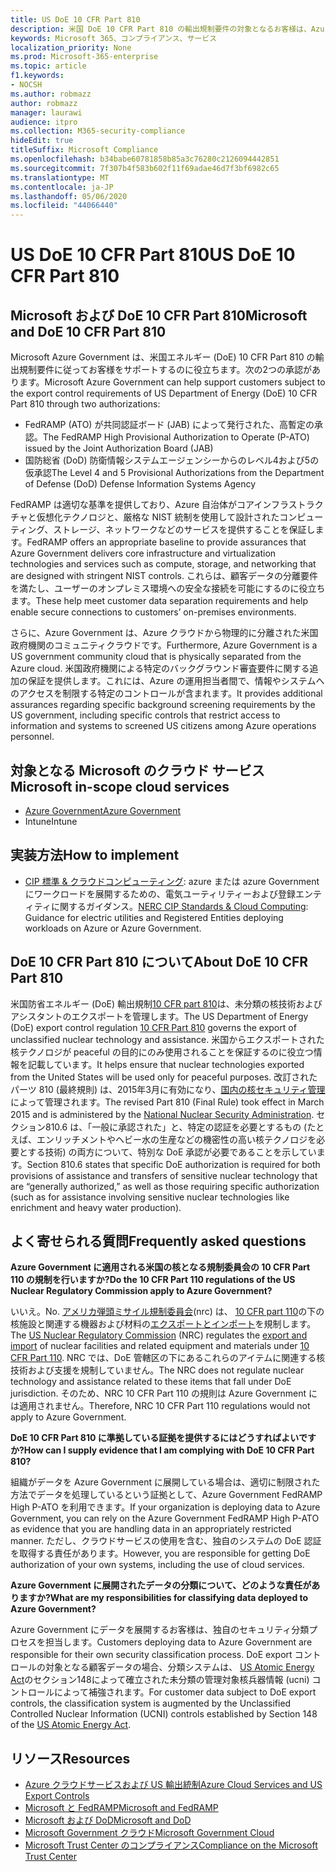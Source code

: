 ```yaml
---
title: US DoE 10 CFR Part 810
description: 米国 DoE 10 CFR Part 810 の輸出規制要件の対象となるお客様は、Azure Government を使用できます。
keywords: Microsoft 365、コンプライアンス、サービス
localization_priority: None
ms.prod: Microsoft-365-enterprise
ms.topic: article
f1.keywords:
- NOCSH
ms.author: robmazz
author: robmazz
manager: laurawi
audience: itpro
ms.collection: M365-security-compliance
hideEdit: true
titleSuffix: Microsoft Compliance
ms.openlocfilehash: b34babe60781858b85a3c76280c2126094442851
ms.sourcegitcommit: 7f307b4f583b602f11f69adae46d7f3bf6982c65
ms.translationtype: MT
ms.contentlocale: ja-JP
ms.lasthandoff: 05/06/2020
ms.locfileid: "44066440"
---
```

# <a name="us-doe-10-cfr-part-810"></a><span data-ttu-id="44635-104">US DoE 10 CFR Part 810</span><span class="sxs-lookup"><span data-stu-id="44635-104">US DoE 10 CFR Part 810</span></span>

## <a name="microsoft-and-doe-10-cfr-part-810"></a><span data-ttu-id="44635-105">Microsoft および DoE 10 CFR Part 810</span><span class="sxs-lookup"><span data-stu-id="44635-105">Microsoft and DoE 10 CFR Part 810</span></span>

<span data-ttu-id="44635-106">Microsoft Azure Government は、米国エネルギー (DoE) 10 CFR Part 810 の輸出規制要件に従ってお客様をサポートするのに役立ちます。次の2つの承認があります。</span><span class="sxs-lookup"><span data-stu-id="44635-106">Microsoft Azure Government can help support customers subject to the export control requirements of US Department of Energy (DoE) 10 CFR Part 810 through two authorizations:</span></span>

- <span data-ttu-id="44635-107">FedRAMP (ATO) が共同認証ボード (JAB) によって発行された、高暫定の承認。</span><span class="sxs-lookup"><span data-stu-id="44635-107">The FedRAMP High Provisional Authorization to Operate (P-ATO) issued by the Joint Authorization Board (JAB)</span></span>
- <span data-ttu-id="44635-108">国防総省 (DoD) 防衛情報システムエージェンシーからのレベル4および5の仮承認</span><span class="sxs-lookup"><span data-stu-id="44635-108">The Level 4 and 5 Provisional Authorizations from the Department of Defense (DoD) Defense Information Systems Agency</span></span>

<span data-ttu-id="44635-109">FedRAMP は適切な基準を提供しており、Azure 自治体がコアインフラストラクチャと仮想化テクノロジと、厳格な NIST 統制を使用して設計されたコンピューティング、ストレージ、ネットワークなどのサービスを提供することを保証します。</span><span class="sxs-lookup"><span data-stu-id="44635-109">FedRAMP offers an appropriate baseline to provide assurances that Azure Government delivers core infrastructure and virtualization technologies and services such as compute, storage, and networking that are designed with stringent NIST controls.</span></span> <span data-ttu-id="44635-110">これらは、顧客データの分離要件を満たし、ユーザーのオンプレミス環境への安全な接続を可能にするのに役立ちます。</span><span class="sxs-lookup"><span data-stu-id="44635-110">These help meet customer data separation requirements and help enable secure connections to customers’ on-premises environments.</span></span>

<span data-ttu-id="44635-111">さらに、Azure Government は、Azure クラウドから物理的に分離された米国政府機関のコミュニティクラウドです。</span><span class="sxs-lookup"><span data-stu-id="44635-111">Furthermore, Azure Government is a US government community cloud that is physically separated from the Azure cloud.</span></span> <span data-ttu-id="44635-112">米国政府機関による特定のバックグラウンド審査要件に関する追加の保証を提供します。これには、Azure の運用担当者間で、情報やシステムへのアクセスを制限する特定のコントロールが含まれます。</span><span class="sxs-lookup"><span data-stu-id="44635-112">It provides additional assurances regarding specific background screening requirements by the US government, including specific controls that restrict access to information and systems to screened US citizens among Azure operations personnel.</span></span>

## <a name="microsoft-in-scope-cloud-services"></a><span data-ttu-id="44635-113">対象となる Microsoft のクラウド サービス</span><span class="sxs-lookup"><span data-stu-id="44635-113">Microsoft in-scope cloud services</span></span>

- [<span data-ttu-id="44635-114">Azure Government</span><span class="sxs-lookup"><span data-stu-id="44635-114">Azure Government</span></span>](https://aka.ms/AzureCompliance)
- <span data-ttu-id="44635-115">Intune</span><span class="sxs-lookup"><span data-stu-id="44635-115">Intune</span></span>

## <a name="how-to-implement"></a><span data-ttu-id="44635-116">実装方法</span><span class="sxs-lookup"><span data-stu-id="44635-116">How to implement</span></span>

- <span data-ttu-id="44635-117">[CIP 標準 & クラウドコンピューティング](https://aka.ms/AzureNERC): azure または azure Government にワークロードを展開するための、電気ユーティリティーおよび登録エンティティに関するガイダンス。</span><span class="sxs-lookup"><span data-stu-id="44635-117">[NERC CIP Standards & Cloud Computing](https://aka.ms/AzureNERC): Guidance for electric utilities and Registered Entities deploying workloads on Azure or Azure Government.</span></span>

## <a name="about-doe-10-cfr-part-810"></a><span data-ttu-id="44635-118">DoE 10 CFR Part 810 について</span><span class="sxs-lookup"><span data-stu-id="44635-118">About DoE 10 CFR Part 810</span></span>

<span data-ttu-id="44635-119">米国防省エネルギー (DoE) 輸出規制[10 CFR part 810](https://www.govinfo.gov/content/pkg/FR-2015-02-23/pdf/2015-03479.pdf)は、未分類の核技術およびアシスタントのエクスポートを管理します。</span><span class="sxs-lookup"><span data-stu-id="44635-119">The US Department of Energy (DoE) export control regulation [10 CFR Part 810](https://www.govinfo.gov/content/pkg/FR-2015-02-23/pdf/2015-03479.pdf) governs the export of unclassified nuclear technology and assistance.</span></span> <span data-ttu-id="44635-120">米国からエクスポートされた核テクノロジが peaceful の目的にのみ使用されることを保証するのに役立つ情報を記載しています。</span><span class="sxs-lookup"><span data-stu-id="44635-120">It helps ensure that nuclear technologies exported from the United States will be used only for peaceful purposes.</span></span> <span data-ttu-id="44635-121">改訂されたパーツ 810 (最終規則) は、2015年3月に有効になり、[国内の核セキュリティ管理](https://www.energy.gov/nnsa/national-nuclear-security-administration)によって管理されます。</span><span class="sxs-lookup"><span data-stu-id="44635-121">The revised Part 810 (Final Rule) took effect in March 2015 and is administered by the [National Nuclear Security Administration](https://www.energy.gov/nnsa/national-nuclear-security-administration).</span></span> <span data-ttu-id="44635-122">セクション810.6 は、「一般に承認された」と、特定の認証を必要とするもの (たとえば、エンリッチメントやヘビー水の生産などの機密性の高い核テクノロジを必要とする技術) の両方について、特別な DoE 承認が必要であることを示しています。</span><span class="sxs-lookup"><span data-stu-id="44635-122">Section 810.6 states that specific DoE authorization is required for both provisions of assistance and transfers of sensitive nuclear technology that are “generally authorized,” as well as those requiring specific authorization (such as for assistance involving sensitive nuclear technologies like enrichment and heavy water production).</span></span>

## <a name="frequently-asked-questions"></a><span data-ttu-id="44635-123">よく寄せられる質問</span><span class="sxs-lookup"><span data-stu-id="44635-123">Frequently asked questions</span></span>

<span data-ttu-id="44635-124">**Azure Government に適用される米国の核となる規制委員会の 10 CFR Part 110 の規制を行いますか?**</span><span class="sxs-lookup"><span data-stu-id="44635-124">**Do the 10 CFR Part 110 regulations of the US Nuclear Regulatory Commission apply to Azure Government?**</span></span>

<span data-ttu-id="44635-125">いいえ。</span><span class="sxs-lookup"><span data-stu-id="44635-125">No.</span></span> <span data-ttu-id="44635-126">[アメリカ弾頭ミサイル規制委員会](https://www.nrc.gov/)(nrc) は、 [10 CFR part 110](https://www.nrc.gov/reading-rm/doc-collections/cfr/part110/)の下の核施設と関連する機器および材料の[エクスポートとインポート](https://www.nrc.gov/about-nrc/ip/export-import.html)を規制します。</span><span class="sxs-lookup"><span data-stu-id="44635-126">The [US Nuclear Regulatory Commission](https://www.nrc.gov/) (NRC) regulates the [export and import](https://www.nrc.gov/about-nrc/ip/export-import.html) of nuclear facilities and related equipment and materials under [10 CFR Part 110](https://www.nrc.gov/reading-rm/doc-collections/cfr/part110/).</span></span> <span data-ttu-id="44635-127">NRC では、DoE 管轄区の下にあるこれらのアイテムに関連する核技術および支援を規制していません。</span><span class="sxs-lookup"><span data-stu-id="44635-127">The NRC does not regulate nuclear technology and assistance related to these items that fall under DoE jurisdiction.</span></span> <span data-ttu-id="44635-128">そのため、NRC 10 CFR Part 110 の規則は Azure Government には適用されません。</span><span class="sxs-lookup"><span data-stu-id="44635-128">Therefore, NRC 10 CFR Part 110 regulations would not apply to Azure Government.</span></span>

<span data-ttu-id="44635-129">**DoE 10 CFR Part 810 に準拠している証拠を提供するにはどうすればよいですか?**</span><span class="sxs-lookup"><span data-stu-id="44635-129">**How can I supply evidence that I am complying with DoE 10 CFR Part 810?**</span></span>

<span data-ttu-id="44635-130">組織がデータを Azure Government に展開している場合は、適切に制限された方法でデータを処理しているという証拠として、Azure Government FedRAMP High P-ATO を利用できます。</span><span class="sxs-lookup"><span data-stu-id="44635-130">If your organization is deploying data to Azure Government, you can rely on the Azure Government FedRAMP High P-ATO as evidence that you are handling data in an appropriately restricted manner.</span></span> <span data-ttu-id="44635-131">ただし、クラウドサービスの使用を含む、独自のシステムの DoE 認証を取得する責任があります。</span><span class="sxs-lookup"><span data-stu-id="44635-131">However, you are responsible for getting DoE authorization of your own systems, including the use of cloud services.</span></span>

<span data-ttu-id="44635-132">**Azure Government に展開されたデータの分類について、どのような責任がありますか?**</span><span class="sxs-lookup"><span data-stu-id="44635-132">**What are my responsibilities for classifying data deployed to Azure Government?**</span></span>

<span data-ttu-id="44635-133">Azure Government にデータを展開するお客様は、独自のセキュリティ分類プロセスを担当します。</span><span class="sxs-lookup"><span data-stu-id="44635-133">Customers deploying data to Azure Government are responsible for their own security classification process.</span></span> <span data-ttu-id="44635-134">DoE export コントロールの対象となる顧客データの場合、分類システムは、 [US Atomic Energy Act](https://www.epa.gov/laws-regulations/summary-atomic-energy-act)のセクション148によって確立された未分類の管理対象核兵器情報 (ucni) コントロールによって補強されます。</span><span class="sxs-lookup"><span data-stu-id="44635-134">For customer data subject to DoE export controls, the classification system is augmented by the Unclassified Controlled Nuclear Information (UCNI) controls established by Section 148 of the [US Atomic Energy Act](https://www.epa.gov/laws-regulations/summary-atomic-energy-act).</span></span>

## <a name="resources"></a><span data-ttu-id="44635-135">リソース</span><span class="sxs-lookup"><span data-stu-id="44635-135">Resources</span></span>

- [<span data-ttu-id="44635-136">Azure クラウドサービスおよび US 輸出統制</span><span class="sxs-lookup"><span data-stu-id="44635-136">Azure Cloud Services and US Export Controls</span></span>](https://servicetrust.microsoft.com/ViewPage/TrustDocuments?command=Download&downloadType=Document&downloadId=c24c11f2-2cd4-444a-9160-19762855ad3a&docTab=6d000410-c9e9-11e7-9a91-892aae8839ad_FAQ_and_White_Papers)
- [<span data-ttu-id="44635-137">Microsoft と FedRAMP</span><span class="sxs-lookup"><span data-stu-id="44635-137">Microsoft and FedRAMP</span></span>](offering-fedramp.md)
- [<span data-ttu-id="44635-138">Microsoft および DoD</span><span class="sxs-lookup"><span data-stu-id="44635-138">Microsoft and DoD</span></span>](offering-dod-disa-l2-l4-l5.md)
- [<span data-ttu-id="44635-139">Microsoft Government クラウド</span><span class="sxs-lookup"><span data-stu-id="44635-139">Microsoft Government Cloud</span></span>](https://www.microsoft.com/enterprise/government)
- [<span data-ttu-id="44635-140">Microsoft Trust Center のコンプライアンス</span><span class="sxs-lookup"><span data-stu-id="44635-140">Compliance on the Microsoft Trust Center</span></span>](https://www.microsoft.com/trust-center/compliance/compliance-overview)
